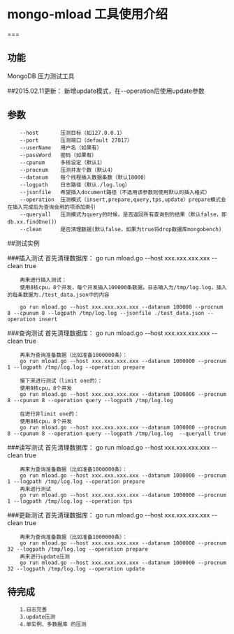 # mongo-mload 工具使用介绍
===


## 功能
 MongoDB 压力测试工具

##2015.02.11更新：
		新增update模式，在--operation后使用update参数


## 参数
		--host   	 压测目标（如127.0.0.1）
		--port    	 压测端口（default 27017）
		--userName   用户名（如果有）
		--passWord   密码（如果有）
		--cpunum	 多核设定（默认1）
		--procnum	 压测并发个数（默认4） 
		--datanum	 每个线程插入数据条数（默认10000）
		--logpath	 日志路径（默认./log.log）
		--jsonfile	 希望插入document路径（不选用该参数则使用默认的插入格式）
		--operation	 压测模式（insert,prepare,query,tps,update）prepare模式会在插入完成后为查询会用的项添加索引
		--queryall	 压测模式为query的时候，是否返回所有查询到的结果（默认false，即db.xx.findOne()）
		--clean		 是否清理数据(默认false，如果为true将drop数据库mongobench)


##测试实例

###插入测试
		首先清理数据库：
		go run mload.go --host xxx.xxx.xxx.xxx --clean true

		再来进行插入测试：
		使用8核cpu，8个并发，每个并发插入100000条数据，日志输入为/tmp/log.log，插入的每条数据为./test_data.json中的内容

		go run mload.go --host xxx.xxx.xxx.xxx --datanum 100000 --procnum 8 --cpunum 8 --logpath /tmp/log.log --jsonfile ./test_data.json --operation insert

###查询测试
		首先清理数据库：
		go run mload.go --host xxx.xxx.xxx.xxx --clean true

		再来为查询准备数据（比如准备1000000条）：
		go run mload.go --host xxx.xxx.xxx.xxx --datanum 1000000 --procnum 1 --logpath /tmp/log.log --operation prepare

		接下来进行测试（limit one的）：
		使用8核cpu，8个并发
		go run mload.go --host xxx.xxx.xxx.xxx --datanum 1000000 --procnum 8 --cpunum 8 --operation query --logpath /tmp/log.log 

		在进行非limit one的：
		使用8核cpu，8个并发
		go run mload.go --host xxx.xxx.xxx.xxx --datanum 1000000 --procnum 8 --cpunum 8 --operation query --logpath /tmp/log.log  --queryall true
###读写测试
		首先清理数据库：
		go run mload.go --host xxx.xxx.xxx.xxx --clean true

		再来为查询准备数据（比如准备1000000条）：
		go run mload.go --host xxx.xxx.xxx.xxx --datanum 1000000 --procnum 1 --logpath /tmp/log.log --operation prepare
		再来进行测试		
		go run mload.go --host xxx.xxx.xxx.xxx --datanum 1000000 --procnum 1 --logpath /tmp/log.log --operation tps
###更新测试
		首先清理数据库：
		go run mload.go --host xxx.xxx.xxx.xxx --clean true

		再来为查询准备数据（比如准备1000000条）：
		go run mload.go --host xxx.xxx.xxx.xxx --datanum 1000000 --procnum 32 --logpath /tmp/log.log --operation prepare
		再来进行update压测
		go run mload.go --host xxx.xxx.xxx.xxx --datanum 1000000 --procnum 32 --logpath /tmp/log.log --operation update





## 待完成
		1.日志完善
		3.update压测
		4.单实例、多数据库 的压测
